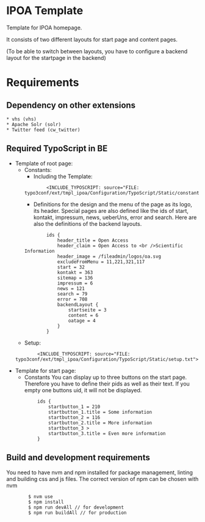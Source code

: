 IPOA Template
======================

Template for IPOA homepage.

It consists of two different layouts for start page and content pages.

(To be able to switch between layouts, you have to configure a backend layout for the startpage in the backend)

# Requirements

## Dependency on other extensions
	* vhs (vhs)
	* Apache Solr (solr)
	* Twitter feed (cw_twitter)

## Required TypoScript in BE
*   Template of root page:
	*   Constants:
		*   Including the Template:
		```
				<INCLUDE_TYPOSCRIPT: source="FILE: typo3conf/ext/tmpl_ipoa/Configuration/TypoScript/Static/constants.txt">
		```
		*   Definitions for the design and the menu of the page as its logo, its header.
		Special pages are also defined like the ids of start, kontakt, impressum, news, ueberUns, error and search.
		Here are also the definitions of the backend layouts.
		```
				ids {
				    header_title = Open Access
					header_claim = Open Access to <br />Scientific Information
					header_image = /fileadmin/logos/oa.svg
					excludeFromMenu = 11,221,321,117
					start = 32
					kontakt = 363
					sitemap = 136
					impressum = 6
					news = 121
					search = 79
					error = 708
					backendLayout {
						startseite = 3
						content = 6
						oatage = 4
					}
				}
		```
	*   Setup:
	```
			<INCLUDE_TYPOSCRIPT: source="FILE: typo3conf/ext/tmpl_ipoa/Configuration/TypoScript/Static/setup.txt">
	```
*   Template for start page:
	*   Constants
	You can display up to three buttons on the start page. Therefore you have to define their pids as well as their text.
	If you empty one buttons uid, it will not be displayed.
	```
			ids {
				startbutton_1 = 210
				startbutton_1.title = Some information
				startbutton_2 = 116
				startbutton_2.title = More information
				startbutton_3 >
				startbutton_3.title = Even more information
			}
	```
			
## Build and development requirements
You need to have nvm and npm installed for package management, linting and building css and js files. The correct version of npm can be chosen with nvm
```
		$ nvm use
		$ npm install
		$ npm run devAll // for development
		$ npm run buildAll // for production
```
